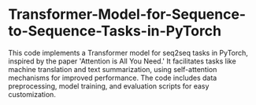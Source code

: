 # Transformer-Model-for-Sequence-to-Sequence-Tasks-in-PyTorch
This code implements a Transformer model for seq2seq tasks in PyTorch, inspired by the paper 'Attention is All You Need.' It facilitates tasks like machine translation and text summarization, using self-attention mechanisms for improved performance. The code includes data preprocessing, model training, and evaluation scripts for easy customization.
